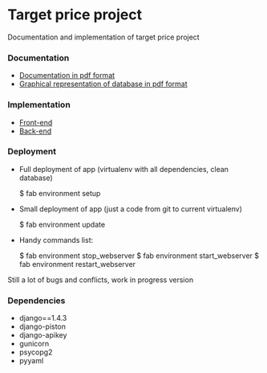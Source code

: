 # Target price project

Documentation and implementation of target price project

### Documentation

* [Documentation in pdf format](Django/prototype/pdf/api.pdf)
* [Graphical representation of database in pdf format](Django/prototype/database/beta_database_model.pdf)

### Implementation

* [Front-end](Django/prototype/prototype)
* [Back-end](model)

### Deployment

* Full deployment of app (virtualenv with all dependencies, clean database)

  $ fab environment setup

* Small deployment of app (just a code from git to current virtualenv)
  
  $ fab environment update

* Handy commands list:

  $ fab environment stop_webserver
  $ fab environment start_webserver
  $ fab environment restart_webserver

Still a lot of bugs and conflicts, work in progress version

### Dependencies

* django==1.4.3
* django-piston
* django-apikey
* gunicorn
* psycopg2
* pyyaml
